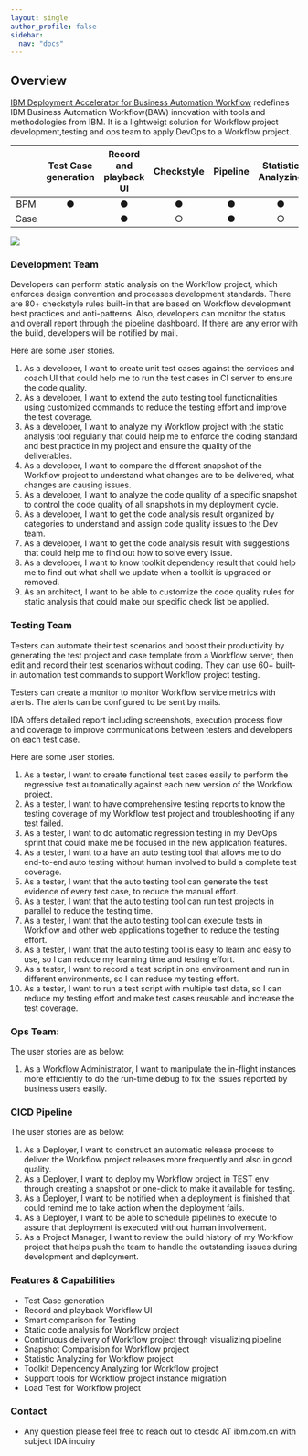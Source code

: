 ```yaml
---
layout: single
author_profile: false
sidebar:
  nav: "docs"
---
```


## Overview

[IBM Deployment Accelerator for Business Automation Workflow](./references/references-demo.html) redefines IBM Business Automation Workflow(BAW) innovation with tools and methodologies from IBM. It is a lightweigt solution for Workflow project development,testing and ops team to apply DevOps to a Workflow project.
 
  
  |          | Test Case generation |  Record and playback UI  |  Checkstyle  | Pipeline | Statistic Analyzing  |  Toolkit Dependency Analyzing  | Comparison | Instance migration  | Load Test  |
 |:-------------:|:-------------:|:-------------:|:-------------:|:-------------:|:-------------:|:-------------:|:-------------:|:-------------:|:-------------:|
 |  BPM     |  ●   |●             |●           |  ●         | ●         | ●  |●  |●  | ●  |
 |  Case    |     |●             | ○           |   ●          | ○          |  | |||
  
  
 ![][ida-devops] 

### Development Team

Developers can perform static analysis on the Workflow project, which enforces design convention and processes development standards.  There are 80+ checkstyle rules built-in that are based on Workflow development best practices and anti-patterns. Also, developers can monitor the status and overall report through the pipeline dashboard. If there are any error with the build, developers will be notified by mail.

Here are some user stories.

1. As a developer, I want to create unit test cases against the services and coach UI that could help me to run the test cases in CI server to ensure the code quality.
2. As a developer, I want to extend the auto testing tool functionalities using customized commands to reduce the testing effort and improve the test coverage.
3. As a developer, I want to analyze my Workflow project with the static analysis tool regularly that could help me to enforce the coding standard and best practice in my project and ensure the quality of the deliverables.
4. As a developer, I want to compare the different snapshot of the Workflow project to understand what changes are to be delivered, what changes are causing issues.
5. As a developer, I want to analyze the code quality of a specific snapshot to control the code quality of all snapshots in my deployment cycle.
6. As a developer, I want to get the code analysis result organized by categories to understand and assign code quality issues to the Dev team.
7. As a developer, I want to get the code analysis result with suggestions that could help me to find out how to solve every issue.
7. As a developer, I want to know toolkit dependency result that could help me to find out what shall we update when a toolkit is upgraded or removed.
8. As an architect, I want to be able to customize the code quality rules for static analysis that could make our specific check list be applied.

### Testing Team

Testers can automate their test scenarios and boost their productivity by generating the test project and case template from a Workflow server, then edit and record their test scenarios without coding. They can use 60+ built-in automation test commands to support Workflow project testing.

Testers can create a monitor to monitor Workflow service metrics with alerts. The alerts can be configured to be sent by mails. 

IDA offers detailed report including screenshots, execution process flow and coverage to improve communications between testers and developers on each test case. 

Here are some user stories.

1.	As a tester, I want to create functional test cases easily to perform the regressive test automatically against each new version of the Workflow project.
2.	As a tester, I want to have comprehensive testing reports to know the testing coverage of my Workflow test project and troubleshooting if any test failed.
3.	As a tester, I want to do automatic regression testing in my DevOps sprint that could make me  be focused in the new application features.
4.	As a tester, I want to a have an auto testing tool that allows me to do end-to-end auto testing without human involved to build a complete test coverage.
5.	As a tester, I want that the auto testing tool can generate the test evidence of every test case, to reduce the manual effort.
6.	As a tester, I want that the auto testing tool can run test projects in parallel to reduce the testing time.
7.	As a tester, I want that the auto testing tool can execute tests in Workflow and other web applications together to reduce the testing effort.
8.	As a tester, I want that the auto testing tool is easy to learn and easy to use, so I can reduce my learning time and testing effort.
9.	As a tester, I want to record a test script in one environment and run in different environments, so I can reduce my testing effort.
10.	As a tester, I want to run a test script with multiple test data, so I can reduce my testing effort and make test cases reusable and increase the test coverage.

### Ops Team:

The user stories are as below:

1.	As a Workflow Administrator, I want to manipulate the in-flight instances more efficiently to do the run-time debug to fix the issues reported by business users easily.


### CICD Pipeline

The user stories are as below:

1.	As a Deployer, I want to construct an automatic release process to deliver the Workflow project releases more frequently and also in good quality.
2.	As a Deployer, I want to deploy my Workflow project in TEST env through creating a snapshot or one-click to make it available for testing.
3.	As a Deployer, I want to be notified when a deployment is finished that could remind me to take action when the deployment fails.
4.	As a Deployer, I want to be able to schedule pipelines to execute to assure that deployment is executed without human involvement.
5.	As a Project Manager, I want to review the build history of my Workflow project that helps push the team to handle the outstanding issues during development and deployment.

### Features & Capabilities

* Test Case generation
* Record and playback Workflow UI
* Smart comparison for Testing
* Static code analysis for Workflow project
* Continuous delivery of Workflow project through visualizing pipeline
* Snapshot Comparision for Workflow project
* Statistic Analyzing for Workflow project
* Toolkit Dependency Analyzing for Workflow project
* Support tools for Workflow project instance migration
* Load Test for Workflow project
 
### Contact
- Any question please feel free to reach out to ctesdc AT ibm.com.cn with subject IDA inquiry



[ida-devops]: ./images/install/ida-devops.png


